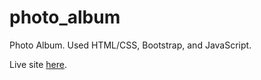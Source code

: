 # photo_album
Photo Album. Used HTML/CSS, Bootstrap, and JavaScript.

Live site <a href="https://ervinkleitz.github.io/photo_album">here</a>.
